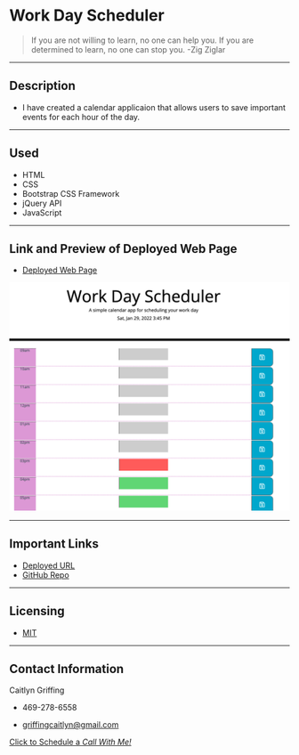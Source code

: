 # Work Day Scheduler
> If you are not willing to learn, no one can help you. If you are determined to learn, no one can stop you. -Zig Ziglar

---
## Description
- I have created a calendar applicaion that allows users to save important events for each hour of the day.

---
## Used
- HTML
- CSS
- Bootstrap CSS Framework
- jQuery API
- JavaScript

---

## **Link** and **Preview** of Deployed Web Page

- [Deployed Web Page](https://caitlyn-griffing.github.io/work-day-scheduler/)

![code quiz screenshot1](assets/images/readmeSS1.png)

---

## Important Links

- [Deployed URL](https://caitlyn-griffing.github.io/work-day-scheduler/)
- [GitHub Repo](https://github.com/caitlyn-griffing/work-day-scheduler)

---

## Licensing

- [MIT](https://github.com/caitlyn-griffing/work-day-scheduler/blob/main/LICENSE)

---

## Contact Information

Caitlyn Griffing

- 469-278-6558

- griffingcaitlyn@gmail.com

[Click to Schedule a *Call With Me!*](https://calendly.com/caitlyngriffing/15min)
